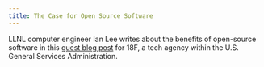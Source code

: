 ```yaml
---
title: The Case for Open Source Software
---
```


LLNL computer engineer Ian Lee writes about the benefits of open-source software in this [guest blog post](https://18f.gsa.gov/2018/07/12/the-case-for-open-source-software/) for 18F, a tech agency within the U.S. General Services Administration.
